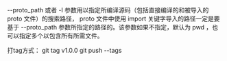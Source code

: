 
--proto_path 或者 -I 参数用以指定所编译源码（包括直接编译的和被导入的 proto 文件）的搜索路径，
proto 文件中使用 import 关键字导入的路径一定是要基于 --proto_path 参数所指定的路径的。该参数如果不指定，默认为 pwd ，也可以指定多个以包含所有所需文件。

打tag方式：
git tag v1.0.0
git push --tags


